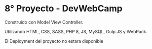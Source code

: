 # 8° Proyecto - DevWebCamp
Construido con Model View Controller.

Utilizando HTML, CSS, SASS, PHP 8, JS, MySQL, Gulp.JS y WebPack.

El Deployment del proyecto no estara disponible
